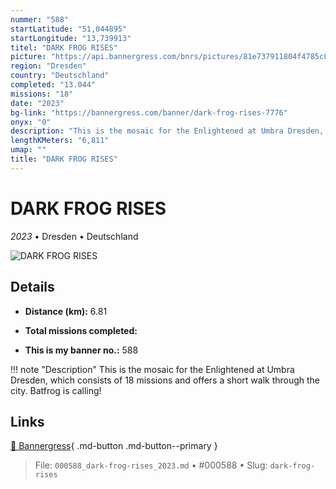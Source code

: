 ```yaml
---
nummer: "588"
startLatitude: "51,044895"
startLongitude: "13,739913"
titel: "DARK FROG RISES"
picture: "https://api.bannergress.com/bnrs/pictures/81e737911804f4785c856eac86305ba1"
region: "Dresden"
country: "Deutschland"
completed: "13.044"
missions: "18"
date: "2023"
bg-link: "https://bannergress.com/banner/dark-frog-rises-7776"
onyx: "0"
description: "This is the mosaic for the Enlightened at Umbra Dresden, which consists of 18 missions and offers a short walk through the city.\nBatfrog is calling!"
lengthKMeters: "6,811"
umap: ""
title: "DARK FROG RISES"
---
```

# DARK FROG RISES

*2023* • Dresden • Deutschland

![DARK FROG RISES](https://api.bannergress.com/bnrs/pictures/81e737911804f4785c856eac86305ba1)

## Details
- **Distance (km):** 6.81

- **Total missions completed:** 
- **This is my banner no.:** 588


!!! note "Description"
    This is the mosaic for the Enlightened at Umbra Dresden, which consists of 18 missions and offers a short walk through the city.
Batfrog is calling!



## Links
[🔗 Bannergress](https://bannergress.com/banner/dark-frog-rises-7776){ .md-button .md-button--primary }



> File: `000588_dark-frog-rises_2023.md` • #000588 • Slug: `dark-frog-rises`
